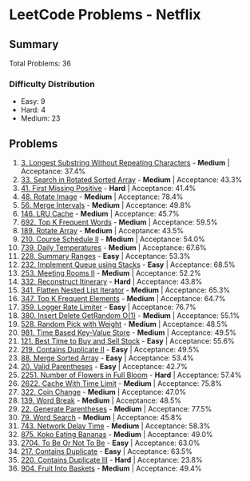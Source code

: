 # LeetCode Problems - Netflix

## Summary
Total Problems: 36

### Difficulty Distribution

- Easy: 9
- Hard: 4
- Medium: 23

## Problems

1. [3. Longest Substring Without Repeating Characters](https://leetcode.com/problems/longest-substring-without-repeating-characters/) - **Medium** | Acceptance: 37.4%
2. [33. Search in Rotated Sorted Array](https://leetcode.com/problems/search-in-rotated-sorted-array/) - **Medium** | Acceptance: 43.3%
3. [41. First Missing Positive](https://leetcode.com/problems/first-missing-positive/) - **Hard** | Acceptance: 41.4%
4. [48. Rotate Image](https://leetcode.com/problems/rotate-image/) - **Medium** | Acceptance: 78.4%
5. [56. Merge Intervals](https://leetcode.com/problems/merge-intervals/) - **Medium** | Acceptance: 49.8%
6. [146. LRU Cache](https://leetcode.com/problems/lru-cache/) - **Medium** | Acceptance: 45.7%
7. [692. Top K Frequent Words](https://leetcode.com/problems/top-k-frequent-words/) - **Medium** | Acceptance: 59.5%
8. [189. Rotate Array](https://leetcode.com/problems/rotate-array/) - **Medium** | Acceptance: 43.5%
9. [210. Course Schedule II](https://leetcode.com/problems/course-schedule-ii/) - **Medium** | Acceptance: 54.0%
10. [739. Daily Temperatures](https://leetcode.com/problems/daily-temperatures/) - **Medium** | Acceptance: 67.6%
11. [228. Summary Ranges](https://leetcode.com/problems/summary-ranges/) - **Easy** | Acceptance: 53.3%
12. [232. Implement Queue using Stacks](https://leetcode.com/problems/implement-queue-using-stacks/) - **Easy** | Acceptance: 68.5%
13. [253. Meeting Rooms II](https://leetcode.com/problems/meeting-rooms-ii/) - **Medium** | Acceptance: 52.2%
14. [332. Reconstruct Itinerary](https://leetcode.com/problems/reconstruct-itinerary/) - **Hard** | Acceptance: 43.8%
15. [341. Flatten Nested List Iterator](https://leetcode.com/problems/flatten-nested-list-iterator/) - **Medium** | Acceptance: 65.3%
16. [347. Top K Frequent Elements](https://leetcode.com/problems/top-k-frequent-elements/) - **Medium** | Acceptance: 64.7%
17. [359. Logger Rate Limiter](https://leetcode.com/problems/logger-rate-limiter/) - **Easy** | Acceptance: 76.7%
18. [380. Insert Delete GetRandom O(1)](https://leetcode.com/problems/insert-delete-getrandom-o1/) - **Medium** | Acceptance: 55.1%
19. [528. Random Pick with Weight](https://leetcode.com/problems/random-pick-with-weight/) - **Medium** | Acceptance: 48.5%
20. [981. Time Based Key-Value Store](https://leetcode.com/problems/time-based-key-value-store/) - **Medium** | Acceptance: 49.5%
21. [121. Best Time to Buy and Sell Stock](https://leetcode.com/problems/best-time-to-buy-and-sell-stock/) - **Easy** | Acceptance: 55.6%
22. [219. Contains Duplicate II](https://leetcode.com/problems/contains-duplicate-ii/) - **Easy** | Acceptance: 49.5%
23. [88. Merge Sorted Array](https://leetcode.com/problems/merge-sorted-array/) - **Easy** | Acceptance: 53.4%
24. [20. Valid Parentheses](https://leetcode.com/problems/valid-parentheses/) - **Easy** | Acceptance: 42.7%
25. [2251. Number of Flowers in Full Bloom](https://leetcode.com/problems/number-of-flowers-in-full-bloom/) - **Hard** | Acceptance: 57.4%
26. [2622. Cache With Time Limit](https://leetcode.com/problems/cache-with-time-limit/) - **Medium** | Acceptance: 75.8%
27. [322. Coin Change](https://leetcode.com/problems/coin-change/) - **Medium** | Acceptance: 47.0%
28. [139. Word Break](https://leetcode.com/problems/word-break/) - **Medium** | Acceptance: 48.5%
29. [22. Generate Parentheses](https://leetcode.com/problems/generate-parentheses/) - **Medium** | Acceptance: 77.5%
30. [79. Word Search](https://leetcode.com/problems/word-search/) - **Medium** | Acceptance: 45.8%
31. [743. Network Delay Time](https://leetcode.com/problems/network-delay-time/) - **Medium** | Acceptance: 58.3%
32. [875. Koko Eating Bananas](https://leetcode.com/problems/koko-eating-bananas/) - **Medium** | Acceptance: 49.0%
33. [2704. To Be Or Not To Be](https://leetcode.com/problems/to-be-or-not-to-be/) - **Easy** | Acceptance: 63.0%
34. [217. Contains Duplicate](https://leetcode.com/problems/contains-duplicate/) - **Easy** | Acceptance: 63.5%
35. [220. Contains Duplicate III](https://leetcode.com/problems/contains-duplicate-iii/) - **Hard** | Acceptance: 23.8%
36. [904. Fruit Into Baskets](https://leetcode.com/problems/fruit-into-baskets/) - **Medium** | Acceptance: 49.4%